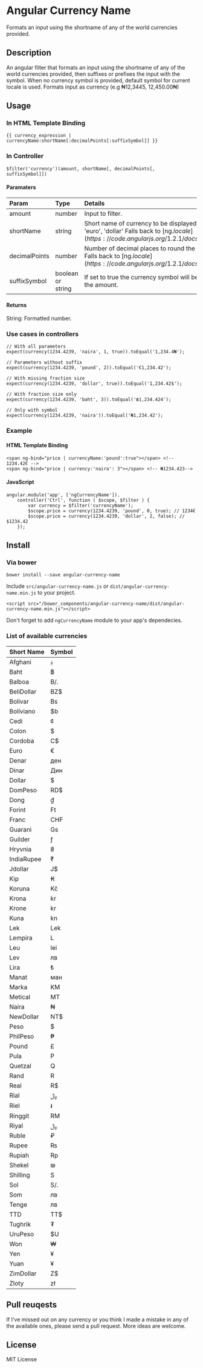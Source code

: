 # Angular Currency Name
Formats an input using the shortname of any of the world currencies provided. 

## Description
An angular filter that formats an input using the shortname of any of the world currencies provided, then suffixes or prefixes the input with the symbol. 
When no currency symbol is provided, default symbol for current locale is used.
Formats input as currency (e.g ₦12,3445, 12,450.00₦)

## Usage

### In HTML Template Binding
    {{ currency_expression | currencyName:shortName[:decimalPoints[:suffixSymbol]] }}

### In Controller
    $filter('currency')(amount, shortName[, decimalPoints[, suffixSymbol]])

#### Paramaters

Param         | Type    | Details
:-----------  | :------ | :------
amount        | number  | Input to filter.
shortName     | string  | Short name of currency to be displayed. e.g 'naira', 'euro', 'dollar' Falls back to [ng.$locale](https://code.angularjs.org/1.2.1/docs/api/ng.$locale).
decimalPoints | number  | Number of decimal places to round the number to. Falls back to [ng.$locale](https://code.angularjs.org/1.2.1/docs/api/ng.$locale)
suffixSymbol  | boolean or string | If set to true the currency symbol will be placed after the amount.

#### Returns

String: Formatted number.

### Use cases in controllers

    // With all parameters
    expect(currency(1234.4239, 'naira', 1, true)).toEqual('1,234.4₦');

    // Parameters without suffix
    expect(currency(1234.4239, 'pound', 2)).toEqual('€1,234.42');

    // With missing fraction size
    expect(currency(1234.4239, 'dollar', true)).toEqual('1,234.42$');

    // With fraction size only
    expect(currency(1234.4239, 'baht', 3)).toEqual('฿1,234.424');

    // Only with symbol
    expect(currency(1234.4239, 'naira')).toEqual('₦1,234.42');

### Example

#### HTML Template Binding

    <span ng-bind="price | currencyName:'pound':true"></span> <!-- 1234.42€ -->
    <span ng-bind="price | currency:'naira': 3"></span> <!-- ₦1234.423-->

#### JavaScript

    angular.module('app', ['ngCurrencyName']).
        controller('Ctrl', function ( $scope, $filter ) {
            var currency = $filter('currencyName');
            $scope.price = currency(1234.4239, 'pound', 0, true); // 1234€
            $scope.price = currency(1234.4239, 'dollar', 2, false); // $1234.42
        });


## Install

### Via bower

    bower install --save angular-currency-name

Include `src/angular-currency-name.js` or `dist/angular-currency-name.min.js` to your project.

    <script src="/bower_components/angular-currency-name/dist/angular-currency-name.min.js"></script>

Don't forget to add `ngCurrencyName` module to your app's dependecies.

### List of available currencies

Short Name   | Symbol
:----------- | :-----
Afghani      |   ؋
Baht         |   ฿
Balboa       |   B/.
BeliDollar   |   BZ$
Bolivar      |   Bs
Bolíviano    |   $b
Cedi         |   ¢
Colon        |   $
Cordoba      |   C$
Euro         |   €
Denar        |   ден
Dinar        |   Дин
Dollar       |   $
DomPeso      |   RD$
Dong         |   ₫
Forint       |   Ft
Franc        |   CHF
Guarani      |   Gs
Guilder      |   ƒ
Hryvnia      |   ₴
IndiaRupee   |   ₹
Jdollar      |   J$
Kip          |   ₭
Koruna       |   Kč
Krona        |   kr
Krone        |   kr
Kuna         |   kn
Lek          |   Lek
Lempira      |   L
Leu          |   lei
Lev          |   лв
Lira         |   ₺
Manat        |   ман
Marka        |   KM
Metical      |   MT
Naira        |   ₦
NewDollar    |   NT$
Peso         |   $
PhilPeso     |   ₱
Pound        |   £
Pula         |   P
Quetzal      |   Q
Rand         |   R
Real         |   R$
Rial         |   ﷼
Riel         |   ៛
Ringgit      |   RM
Riyal        |   ﷼ 
Ruble        |   ₽
Rupee        |   ₨
Rupiah       |   Rp
Shekel       |   ₪
Shilling     |   S
Sol          |   S/.
Som          |   лв
Tenge        |   лв
TTD          |   TT$
Tughrik      |   ₮
UruPeso      |   $U
Won          |   ₩
Yen          |   ¥
Yuan         |   ¥
ZimDollar    | 	 Z$
Zloty        |   zł

## Pull reuqests
If I've missed out on any currency or you think I made a mistake in any of the available ones, please send a pull request. More ideas are welcome.

## License
MIT License


